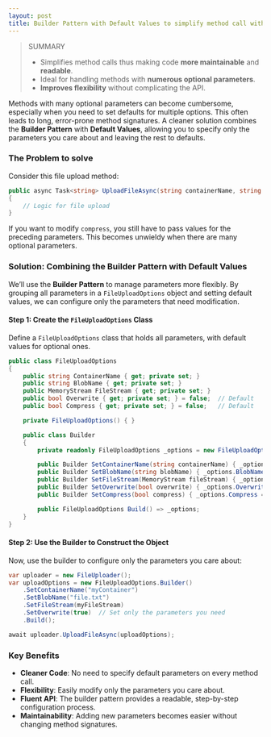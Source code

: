 ```yaml
---
layout: post
title: Builder Pattern with Default Values to simplify method call with default values
---
```


> SUMMARY
>- Simplifies method calls thus making code **more maintainable** and **readable**.
>- Ideal for handling methods with **numerous optional parameters**.
>- **Improves flexibility** without complicating the API.

Methods with many optional parameters can become cumbersome, especially when you need to set defaults for multiple options. This often leads to long, error-prone method signatures. A cleaner solution combines the **Builder Pattern** with **Default Values**, allowing you to specify only the parameters you care about and leaving the rest to defaults.

### The Problem to solve

Consider this file upload method:

```csharp
public async Task<string> UploadFileAsync(string containerName, string blobName, MemoryStream fileStream, bool overwrite = false, bool compress = false)
{
    // Logic for file upload
}
```

If you want to modify `compress`, you still have to pass values for the preceding parameters. This becomes unwieldy when there are many optional parameters.

### Solution: Combining the Builder Pattern with Default Values

We’ll use the **Builder Pattern** to manage parameters more flexibly. By grouping all parameters in a `FileUploadOptions` object and setting default values, we can configure only the parameters that need modification.

#### Step 1: Create the `FileUploadOptions` Class

Define a `FileUploadOptions` class that holds all parameters, with default values for optional ones.

```csharp
public class FileUploadOptions
{
    public string ContainerName { get; private set; }
    public string BlobName { get; private set; }
    public MemoryStream FileStream { get; private set; }
    public bool Overwrite { get; private set; } = false;  // Default
    public bool Compress { get; private set; } = false;   // Default

    private FileUploadOptions() { }

    public class Builder
    {
        private readonly FileUploadOptions _options = new FileUploadOptions();

        public Builder SetContainerName(string containerName) { _options.ContainerName = containerName; return this; }
        public Builder SetBlobName(string blobName) { _options.BlobName = blobName; return this; }
        public Builder SetFileStream(MemoryStream fileStream) { _options.FileStream = fileStream; return this; }
        public Builder SetOverwrite(bool overwrite) { _options.Overwrite = overwrite; return this; }
        public Builder SetCompress(bool compress) { _options.Compress = compress; return this; }

        public FileUploadOptions Build() => _options;
    }
}
```

#### Step 2: Use the Builder to Construct the Object

Now, use the builder to configure only the parameters you care about:

```csharp
var uploader = new FileUploader();
var uploadOptions = new FileUploadOptions.Builder()
    .SetContainerName("myContainer")
    .SetBlobName("file.txt")
    .SetFileStream(myFileStream)
    .SetOverwrite(true)  // Set only the parameters you need
    .Build();

await uploader.UploadFileAsync(uploadOptions);
```

### Key Benefits

- **Cleaner Code**: No need to specify default parameters on every method call.
- **Flexibility**: Easily modify only the parameters you care about.
- **Fluent API**: The builder pattern provides a readable, step-by-step configuration process.
- **Maintainability**: Adding new parameters becomes easier without changing method signatures.